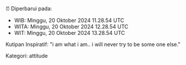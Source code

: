 ⏰ Diperbarui pada:
- WIB: Minggu, 20 Oktober 2024 11.28.54 UTC
- WITA: Minggu, 20 Oktober 2024 12.28.54 UTC
- WIT: Minggu, 20 Oktober 2024 13.28.54 UTC

Kutipan Inspiratif:
"i am what i am.. i will never try to be some one else."


Kategori: attitude

